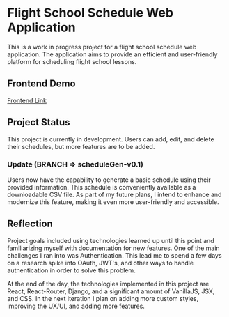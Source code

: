 # Flight School Schedule Web Application

This is a work in progress project for a flight school schedule web application. The application aims to provide an efficient and user-friendly platform for scheduling flight school lessons.

## Frontend Demo
[Frontend Link](https://flight-frontend.onrender.com/)

## Project Status

This project is currently in development. Users can add, edit, and delete their schedules, but more features are to be added.

### Update (BRANCH => scheduleGen-v0.1)
Users now have the capability to generate a basic schedule using their provided information. This schedule is conveniently available as a downloadable CSV file. As part of my future plans, I intend to enhance and modernize this feature, making it even more user-friendly and accessible.

## Reflection

Project goals included using technologies learned up until this point and familiarizing myself with documentation for new features. One of the main challenges I ran into was Authentication. This lead me to spend a few days on a research spike into OAuth, JWT's, and other ways to handle authentication in order to solve this problem.

At the end of the day, the technologies implemented in this project are React, React-Router, Django, and a significant amount of VanillaJS, JSX, and CSS. In the next iteration I plan on adding more custom styles, improving the UX/UI, and adding more features.
